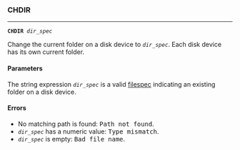 ### CHDIR
***
<code><b>CHDIR</b> <var>dir_spec</var></code>

Change the current folder on a disk device to <code><var>dir_spec</var></code>. Each disk device has its
own current folder.

#### Parameters
The string expression <code><var>dir_spec</var></code> is a valid [filespec](FILESPEC) indicating an 
existing folder on a disk device.

#### Errors
* No matching path is found: <samp>Path not found</samp>.
* <code><var>dir_spec</var></code> has a numeric value: <samp>Type mismatch</samp>.
* <code><var>dir_spec</var></code> is empty: <samp>Bad file name</samp>.
